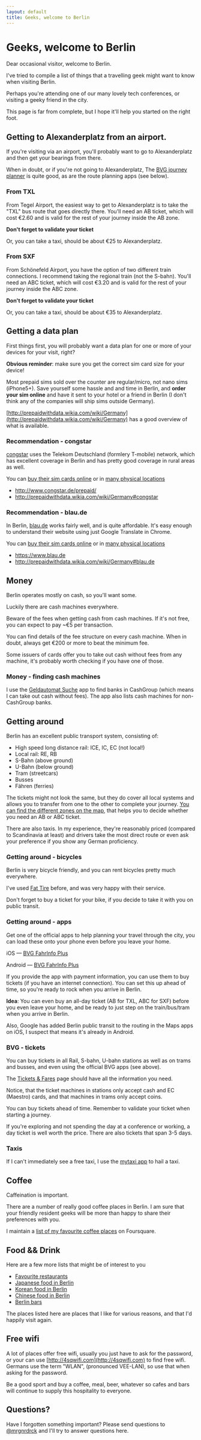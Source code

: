 ```yaml
---
layout: default
title: Geeks, welcome to Berlin
---
```


# Geeks, welcome to Berlin

Dear occasional visitor, welcome to Berlin.

I've tried to compile a list of things that a travelling geek might want to know when visiting Berlin.

Perhaps you're attending one of our many lovely tech conferences, or visiting a geeky friend in the city.

This page is far from complete, but I hope it'll help you started on the right foot.

## Getting to Alexanderplatz from an airport.

If you're visiting via an airport, you'll probably want to go to Alexanderplatz and then get your bearings from there.

When in doubt, or if you're not going to Alexanderplatz, The [BVG journey planner](http://www.bvg.de/index.php/en/index.html) is quite good, as are the route planning apps (see below).

### From TXL
From Tegel Airport, the easiest way to get to Alexanderplatz is to take the "TXL" bus route that goes directly there. You'll need an AB ticket, which will cost €2.60 and is valid for the rest of your journey inside the AB zone.

**Don't forget to validate your ticket**

Or, you can take a taxi, should be about €25 to Alexanderplatz.

### From SXF
From Schönefeld Airport, you have the option of two different train connections. I recommend taking the regional train (not the S-bahn). You'll need an ABC ticket, which will cost €3.20 and is valid for the rest of your journey inside the ABC zone.

**Don't forget to validate your ticket**

Or, you can take a taxi, should be about €35 to Alexanderplatz.

## Getting a data plan

First things first, you will probably want a data plan for one or more of your devices for your visit, right?

**Obvious reminder**: make sure you get the correct sim card size for your device!

Most prepaid sims sold over the counter are regular/micro, not nano sims (iPhone5+). Save yourself some hassle and and time in Berlin, and **order your sim online** and have it sent to your hotel or a friend in Berlin (I don't think any of the companies will ship sims outside Germany).

[http://prepaidwithdata.wikia.com/wiki/Germany](http://prepaidwithdata.wikia.com/wiki/Germany) has a good overview of what is available.

### Recommendation - congstar
[congstar](http://prepaidwithdata.wikia.com/wiki/Germany#congstar) uses the Telekom Deutschland (formlery T-mobile) network, which has excellent coverage in Berlin and has pretty good coverage in rural areas as well.

You can [buy their sim cards online](http://www.congstar.de/prepaid/) or in [many physical locations](http://prepaidwithdata.wikia.com/wiki/Germany#congstar)

* <http://www.congstar.de/prepaid/>
* <http://prepaidwithdata.wikia.com/wiki/Germany#congstar>

### Recommendation - blau.de
In Berlin, [blau.de](http://prepaidwithdata.wikia.com/wiki/Germany#blau.de) works fairly well, and is quite affordable. It's easy enough to understand their website using just Google Translate in Chrome.

You can [buy their sim cards online](https://www.blau.de) or in [many physical locations](http://prepaidwithdata.wikia.com/wiki/Germany#blau.de)

* <https://www.blau.de>
* <http://prepaidwithdata.wikia.com/wiki/Germany#blau.de>

## Money

Berlin operates mostly on cash, so you'll want some.

Luckily there are cash machines everywhere.

Beware of the fees when getting cash from cash machines. If it's not free, you can expect to pay ~€5 per transaction.

You can find details of the fee structure on every cash machine. When in doubt, always get €200 or more to beat the minimum fee.

Some issuers of cards offer you to take out cash without fees from any machine, it's probably worth checking if you have one of those.

### Money - finding cash machines
I use the [Geldautomat Suche](https://itunes.apple.com/de/app/geldautomat-suche-ihre-kostenlose/id438417025?mt=8) app to find banks in CashGroup (which means I can take out cash without fees). The app also lists cash machines for non-CashGroup banks.

## Getting around

Berlin has an excellent public transport system, consisting of:

* High speed long distance rail: ICE, IC, EC (not local!)
* Local rail: RE, RB
* S-Bahn (above ground)
* U-Bahn (below ground)
* Tram (streetcars)
* Busses
* Fähren (ferries)

The tickets might not look the same, but they do cover all local systems and allows you to transfer from one to the other to complete your journey. [You can find the different zones on the map](http://www.bvg.de/de/index.php?section=downloads&cmd=58&download=399), that helps you to decide whether you need an AB or ABC ticket.



There are also taxis. In my experience, they're reasonably priced (compared to Scandinavia at least) and drivers take the most direct route or even ask your preference if you show any German proficiency.

### Getting around - bicycles

Berlin is very bicycle friendly, and you can rent bicycles pretty much everywhere.

I've used [Fat Tire](http://berlin.fattirebiketours.com/pages/information/online-rentals) before, and was very happy with their service.

Don't forget to buy a ticket for your bike, if you decide to take it with you on public transit.

### Getting around - apps

Get one of the official apps to help planning your travel through the city, you can load these onto your phone even before you leave your home.

iOS — [BVG FahrInfo Plus](https://itunes.apple.com/de/app/fahrinfo-berlin/id284971745?mt=8)

Android — [BVG FahrInfo Plus](https://play.google.com/store/apps/details?id=de.eos.uptrade.android.fahrinfo.berlin&hl=de)

If you provide the app with payment information, you can use them to buy tickets (if you have an internet connection). You can set this up ahead of time, so you're ready to rock when you arrive in Berlin.

**Idea**: You can even buy an all-day ticket (AB for TXL, ABC for SXF) before you even leave your home, and be ready to just step on the train/bus/tram when you arrive in Berlin.

Also, Google has added Berlin public transit to the routing in the Maps apps on iOS, I suspect that means it's already in Android.

### BVG - tickets

You can buy tickets in all Rail, S-bahn, U-bahn stations as well as on trams and busses, and even using the official BVG apps (see above).

The [Tickets & Fares](http://www.bvg.de/index.php/en/17182/name/Single+Tickets+and+Day+Ticket.html) page should have all the information you need.

Notice, that the ticket machines in stations only accept cash and EC (Maestro) cards, and that machines in trams only accept coins.

You can buy tickets ahead of time. Remember to validate your ticket when starting a journey.

If you're exploring and not spending the day at a conference or working, a day ticket is well worth the price. There are also tickets that span 3-5 days.

### Taxis
If I can't immediately see a free taxi, I use the [mytaxi app](https://www.mytaxi.com/en/home.html) to hail a taxi.

## Coffee

Caffeination is important.

There are a number of really good coffee places in Berlin. I am sure that your friendly resident geeks will be more than happy to share their preferences with you.

I maintain a [list of my favourite coffee places](https://foursquare.com/user/79085/list/coffee) on Foursquare.

## Food && Drink

Here are a few more lists that might be of interest to you

* [Favourite restaurants](https://foursquare.com/user/79085/list/favourite-restaurants)
* [Japanese food in Berlin](https://foursquare.com/user/79085/list/japanese-food-in-berlin)
* [Korean food in Berlin](https://foursquare.com/user/79085/list/korean-food-in-berlin)
* [Chinese food in Berlin](https://foursquare.com/user/79085/list/chinese-food-in-berlin)
* [Berlin bars](https://foursquare.com/user/79085/list/berlin-bars)

The places listed here are places that I like for various reasons, and that I'd happily visit again.

## Free wifi

A lot of places offer free wifi, usually you just have to ask for the password, or your can use [http://4sqwifi.com](http://4sqwifi.com) to find free wifi. Germans use the term "WLAN", (pronounced VEE-LAN), so use that when asking for the password.

Be a good sport and buy a coffee, meal, beer, whatever so cafes and bars will continue to supply this hospitality to everyone.

## Questions?

Have I forgotten something important? Please send questions to [@mrgnrdrck](https://twitter.com/mrgnrdrck/) and I'll try to answer questions here.
